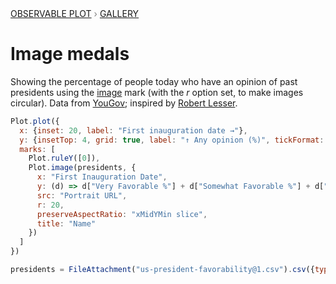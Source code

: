 <div style="color: grey; font: 13px/25.5px var(--sans-serif); text-transform: uppercase;"><h1 style="display: none;">Plot: Image medals</h1><a href="/plot">Observable Plot</a> › <a href="/@observablehq/plot-gallery">Gallery</a></div>

# Image medals

Showing the percentage of people today who have an opinion of past presidents using the [image](https://observablehq.com/plot/marks/image) mark (with the _r_ option set, to make images circular). Data from [YouGov](https://today.yougov.com/topics/politics/articles-reports/2021/07/27/most-and-least-popular-us-presidents-according-ame); inspired by [Robert Lesser](https://observablehq.com/@rlesser/when-presidents-fade-away).

```js echo
Plot.plot({
  x: {inset: 20, label: "First inauguration date →"},
  y: {insetTop: 4, grid: true, label: "↑ Any opinion (%)", tickFormat: "+f"},
  marks: [
    Plot.ruleY([0]),
    Plot.image(presidents, {
      x: "First Inauguration Date",
      y: (d) => d["Very Favorable %"] + d["Somewhat Favorable %"] + d["Very Unfavorable %"] + d["Somewhat Unfavorable %"],
      src: "Portrait URL",
      r: 20,
      preserveAspectRatio: "xMidYMin slice",
      title: "Name"
    })
  ]
})
```

```js echo
presidents = FileAttachment("us-president-favorability@1.csv").csv({typed: true})
```
